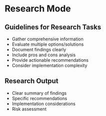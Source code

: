 # Research Mode

## Guidelines for Research Tasks

- Gather comprehensive information
- Evaluate multiple options/solutions
- Document findings clearly
- Include pros and cons analysis
- Provide actionable recommendations
- Consider implementation complexity

## Research Output

- Clear summary of findings
- Specific recommendations
- Implementation considerations
- Risk assessment

